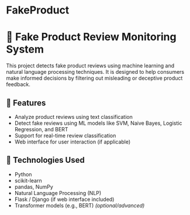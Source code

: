 # FakeProduct
# 🛑 Fake Product Review Monitoring System

This project detects fake product reviews using machine learning and natural language processing techniques. It is designed to help consumers make informed decisions by filtering out misleading or deceptive product feedback.

## 📌 Features

- Analyze product reviews using text classification
- Detect fake reviews using ML models like SVM, Naive Bayes, Logistic Regression, and BERT
- Support for real-time review classification
- Web interface for user interaction (if applicable)

## 🧠 Technologies Used

- Python
- scikit-learn
- pandas, NumPy
- Natural Language Processing (NLP)
- Flask / Django (if web interface included)
- Transformer models (e.g., BERT) *(optional/advanced)*




